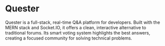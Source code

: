 # Quester
Quester is a full-stack, real-time Q&amp;A platform for developers. Built with the MERN stack and Socket.IO, it offers a clean, interactive alternative to traditional forums. Its smart voting system highlights the best answers, creating a focused community for solving technical problems.
